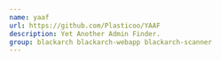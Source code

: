 ```yaml
---
name: yaaf
url: https://github.com/Plasticoo/YAAF
description: Yet Another Admin Finder.
group: blackarch blackarch-webapp blackarch-scanner
---
```

